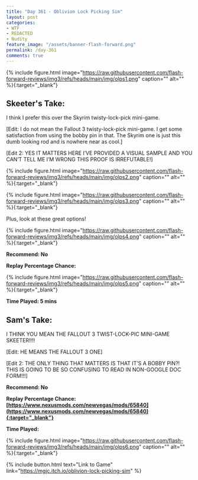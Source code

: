 ```yaml
---
title: "Day 361 - Oblivion Lock Picking Sim"
layout: post
categories:
- WTF
- REDACTED
- Nudity
feature_image: "/assets/banner-flash-forward.png"
permalink: /day-361
comments: true
---
```


{% include figure.html image="https://raw.githubusercontent.com/flash-forward-reviews/img3/refs/heads/main/img/olps1.png" caption="" alt="" %}{:target="_blank"}

## Skeeter's Take:

I think I prefer this over the Skyrim twisty-lock-pick mini-game.

[Edit: I do not mean the Fallout 3 twisty-lock-pick mini-game. I get some satisfaction from using the bobby pin in that. The Skyrim one is just this dumb looking rod and is nowhere near as cool.]

[Edit 2: YES IT MATTERS HERE I’VE PROVIDED A VISUAL SAMPLE AND YOU CAN’T TELL ME I’M WRONG THIS PROOF IS IRREFUTABLE!]

{% include figure.html image="https://raw.githubusercontent.com/flash-forward-reviews/img3/refs/heads/main/img/olps2.png" caption="" alt="" %}{:target="_blank"}

{% include figure.html image="https://raw.githubusercontent.com/flash-forward-reviews/img3/refs/heads/main/img/olps3.png" caption="" alt="" %}{:target="_blank"}

Plus, look at these great options!

{% include figure.html image="https://raw.githubusercontent.com/flash-forward-reviews/img3/refs/heads/main/img/olps4.png" caption="" alt="" %}{:target="_blank"}

**Recommend: No**

**Replay Percentage Chance:**

{% include figure.html image="https://raw.githubusercontent.com/flash-forward-reviews/img3/refs/heads/main/img/olps5.png" caption="" alt="" %}{:target="_blank"}

**Time Played: 5 mins**

## Sam's Take:

I THINK YOU MEAN THE FALLOUT 3 TWIST-LOCK-PIC MINI-GAME SKEETER!!!!

[Edit: HE MEANS THE FALLOUT 3 ONE]

[Edit 2: THE ONLY THING THAT MATTERS IS THAT IT’S A BOBBY PIN?! THIS IS GOING TO BE SO CONFUSING TO READ IN NON-GOOGLE DOC FORM!!!]

**Recommend: No**

**Replay Percentage Chance: [https://www.nexusmods.com/newvegas/mods/65840](https://www.nexusmods.com/newvegas/mods/65840){:target="_blank"}**

**Time Played:**

{% include figure.html image="https://raw.githubusercontent.com/flash-forward-reviews/img3/refs/heads/main/img/olps6.png" caption="" alt="" %}{:target="_blank"}

{% include button.html text="Link to Game" link="https://mgjc.itch.io/oblivion-lock-picking-sim" %}